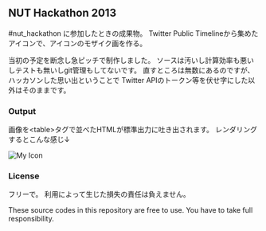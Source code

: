## NUT Hackathon 2013

\#nut_hackathon に参加したときの成果物。
Twitter Public Timelineから集めたアイコンで、アイコンのモザイク画を作る。

当初の予定を断念し急ピッチで制作しました。
ソースは汚いし計算効率も悪いしテストも無いしgit管理もしてないです。
直すところは無数にあるのですが、ハッカソンした思い出ということで
Twitter APIのトークン等を伏せ字にした以外はそのままです。

### Output

画像を\<table\>タグで並べたHTMLが標準出力に吐き出されます。
レンダリングするとこんな感じ↓

![My Icon](https://raw.github.com/Joe-noh/nut_hackathon_2013/master/mosaic_example.png)

### License

フリーで。
利用によって生じた損失の責任は負えません。

These source codes in this repository are free to use.
You have to take full responsibility.
